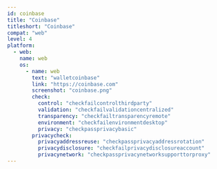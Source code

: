 ```yaml
---
id: coinbase
title: "Coinbase"
titleshort: "Coinbase"
compat: "web"
level: 4
platform:
  - web:
    name: web
    os:
      - name: web
        text: "walletcoinbase"
        link: "https://coinbase.com"
        screenshot: "coinbase.png"
        check:
          control: "checkfailcontrolthirdparty"
          validation: "checkfailvalidationcentralized"
          transparency: "checkfailtransparencyremote"
          environment: "checkfailenvironmentdesktop"
          privacy: "checkpassprivacybasic"
        privacycheck:
          privacyaddressreuse: "checkpassprivacyaddressrotation"
          privacydisclosure: "checkfailprivacydisclosureaccount"
          privacynetwork: "checkpassprivacynetworksupporttorproxy"
---
```

